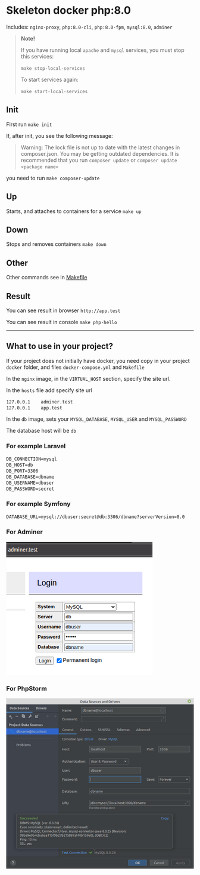 # Skeleton docker php:8.0

Includes: `nginx-proxy`, `php:8.0-cli`, `php:8.0-fpm`, `mysql:8.0`, `adminer` 

> **Note!**
> 
> If you have running local `apache` and `mysql` services, you must stop this services:
> 
> `make stop-local-services`
> 
> To start services again:
> 
> `make start-local-services`

## Init
First run `make init`

If, after init, you see the following message:

> Warning: The lock file is not up to date with the latest changes in composer.json. You may be getting outdated dependencies. It is recommended that you run `composer update` or `composer update <package name>`

you need to run `make composer-update`

## Up
Starts, and attaches to containers for a service `make up`

## Down
Stops and removes containers `make down`

## Other
Other commands see in [Makefile](https://github.com/amberlex78/docker-php/blob/main/Makefile)

## Result

You can see result in browser `http://app.test`

You can see result in console `make php-hello`

---
## What to use in your project?

If your project does not initially have docker, you need copy in your project `docker` folder, and files `docker-compose.yml` and `Makefile`

In the `nginx` image, in the `VIRTUAL_HOST` section, specify the site url.

In the `hosts` file add specify site url
```
127.0.0.1    adminer.test
127.0.0.1    app.test
```
In the `db` image, sets your `MYSQL_DATABASE`, `MYSQL_USER` and `MYSQL_PASSWORD`

The database host will be `db`

### For example Laravel
```
DB_CONNECTION=mysql
DB_HOST=db
DB_PORT=3306
DB_DATABASE=dbname
DB_USERNAME=dbuser
DB_PASSWORD=secret
```
### For example Symfony
```
DATABASE_URL=mysql://dbuser:secret@db:3306/dbname?serverVersion=8.0
```

### For Adminer
![adminer-db](./doc/adminer-db.png)

### For PhpStorm
![phpstorm-db](./doc/phpstorm-db.png)
